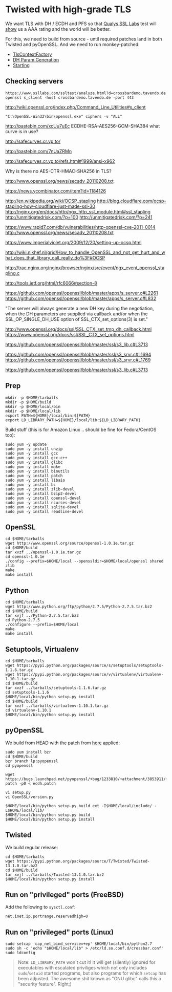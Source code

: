 # Twisted with high-grade TLS

We want TLS with DH / ECDH and PFS so that [Qualys SSL Labs](https://www.ssllabs.com/ssltest/) test will [show](https://www.ssllabs.com/ssltest/analyze.html?d=crossbardemo.tavendo.de) us a AAA rating and the world will be better.

For this, we need to build from source - until required patches land in both Twisted and pyOpenSSL. And we need to run monkey-patched:

 * [TlsContextFactory](https://github.com/crossbario/crossbar/blob/master/crossbar/crossbar/tlsctx.py)
 * [DH Param Generation](https://github.com/crossbario/crossbar/blob/master/crossbar/crossbar/main.py#L139)
 * [Starting](https://github.com/crossbario/crossbar/blob/master/crossbar/crossbar/netservice/hubwebsocket.py#L499)

## Checking servers

	https://www.ssllabs.com/ssltest/analyze.html?d=crossbardemo.tavendo.de
	openssl s_client -host crossbardemo.tavendo.de -port 443

http://wiki.openssl.org/index.php/Command_Line_Utilities#s_client


	"C:\OpenSSL-Win32\bin\openssl.exe" ciphers -v "ALL"


http://pastebin.com/xcUu7uEc
ECDHE-RSA-AES256-GCM-SHA384
what curve is in use?


http://safecurves.cr.yp.to/

http://pastebin.com/7nUaZRMn


http://safecurves.cr.yp.to/refs.html#1999/ansi-x962


Why is there no AES-CTR-HMAC-SHA256 in TLS?



http://www.openssl.org/news/secadv_20110208.txt


https://news.ycombinator.com/item?id=1184126

http://en.wikipedia.org/wiki/OCSP_stapling
http://blog.cloudflare.com/ocsp-stapling-how-cloudflare-just-made-ssl-30
http://nginx.org/en/docs/http/ngx_http_ssl_module.html#ssl_stapling
http://unmitigatedrisk.com/?p=100
http://unmitigatedrisk.com/?p=241

https://www.rapid7.com/db/vulnerabilities/http-openssl-cve-2011-0014
http://www.openssl.org/news/secadv_20110208.txt

https://www.imperialviolet.org/2009/12/20/setting-up-ocsp.html

http://wiki.nikhef.nl/grid/How_to_handle_OpenSSL_and_not_get_hurt_and_what_does_that_library_call_really_do%3F#OCSP

http://trac.nginx.org/nginx/browser/nginx/src/event/ngx_event_openssl_stapling.c


http://tools.ietf.org/html/rfc6066#section-8


https://github.com/openssl/openssl/blob/master/apps/s_server.c#L2261
https://github.com/openssl/openssl/blob/master/apps/s_server.c#L832




"The server will always generate a new DH key during the negotiation, when the DH parameters are supplied via callback and/or when the SSL_OP_SINGLE_DH_USE option of SSL_CTX_set_options(3) is set."

http://www.openssl.org/docs/ssl/SSL_CTX_set_tmp_dh_callback.html
https://www.openssl.org/docs/ssl/SSL_CTX_set_options.html

https://github.com/openssl/openssl/blob/master/ssl/s3_lib.c#L3713



https://github.com/openssl/openssl/blob/master/ssl/s3_srvr.c#L1694
https://github.com/openssl/openssl/blob/master/ssl/s3_srvr.c#L1769


https://github.com/openssl/openssl/blob/master/ssl/s3_lib.c#L3713


## Prep

	mkdir -p $HOME/tarballs
	mkdir -p $HOME/build
	mkdir -p $HOME/local/bin
	mkdir -p $HOME/local/lib
	export PATH=${HOME}/local/bin:${PATH}
	export LD_LIBRARY_PATH=${HOME}/local/lib:${LD_LIBRARY_PATH}

Build stuff (this is for Amazon Linux .. should be fine for Fedora/CentOS too):

	sudo yum -y update
	sudo yum -y install unzip
	sudo yum -y install gcc
	sudo yum -y install gcc-c++
	sudo yum -y install glibc
	sudo yum -y install make
	sudo yum -y install binutils
	sudo yum -y install patch
	sudo yum -y install libaio
	sudo yum -y install bc
	sudo yum -y install zlib-devel
	sudo yum -y install bzip2-devel
	sudo yum -y install openssl-devel
	sudo yum -y install ncurses-devel
	sudo yum -y install sqlite-devel
	sudo yum -y install readline-devel


## OpenSSL

	cd $HOME/tarballs
	wget http://www.openssl.org/source/openssl-1.0.1e.tar.gz
	cd $HOME/build
	tar xvzf ../openssl-1.0.1e.tar.gz
	cd openssl-1.0.1e
	./config --prefix=$HOME/local --openssldir=$HOME/local/openssl shared zlib
	make
	make install


## Python

	cd $HOME/tarballs
	wget http://www.python.org/ftp/python/2.7.5/Python-2.7.5.tar.bz2
	cd $HOME/build
	tar xvjf ../Python-2.7.5.tar.bz2
	cd Python-2.7.5
	./configure --prefix=$HOME/local
	make
	make install


## Setuptools, Virtualenv

	cd $HOME/tarballs
	wget https://pypi.python.org/packages/source/s/setuptools/setuptools-1.1.6.tar.gz
	wget https://pypi.python.org/packages/source/v/virtualenv/virtualenv-1.10.1.tar.gz
	cd $HOME/build
	tar xvzf ../tarballs/setuptools-1.1.6.tar.gz
	cd setuptools-1.1.6
	$HOME/local/bin/python setup.py install
	cd $HOME/build
	tar xvzf ../tarballs/virtualenv-1.10.1.tar.gz
	cd virtualenv-1.10.1
	$HOME/local/bin/python setup.py install


## pyOpenSSL

We build from HEAD with the patch from [here](https://bugs.launchpad.net/pyopenssl/+bug/1233810) applied:

	sudo yum install bzr
	cd $HOME/build
	bzr branch lp:pyopenssl
	cd pyopenssl
	
	wget https://bugs.launchpad.net/pyopenssl/+bug/1233810/+attachment/3853911/+files/ecdh.patch
	patch -p0 < ecdh.patch
	
	vi setup.py
	vi OpenSSL/version.py
	
	$HOME/local/bin/python setup.py build_ext -I$HOME/local/include/ -L$HOME/local/lib/
	$HOME/local/bin/python setup.py build
	$HOME/local/bin/python setup.py install
	

## Twisted

We build regular release:

	cd $HOME/tarballs
	wget https://pypi.python.org/packages/source/T/Twisted/Twisted-13.1.0.tar.bz2
	cd $HOME/build
	tar xvjf ../tarballs/Twisted-13.1.0.tar.bz2
	$HOME/local/bin/python setup.py install


## Run on "privileged" ports (FreeBSD)

Add the following to `sysctl.conf`:

	net.inet.ip.portrange.reservedhigh=0


## Run on "privileged" ports (Linux)

	sudo setcap 'cap_net_bind_service=+ep' $HOME/local/bin/python2.7
	sudo sh -c 'echo "$HOME/local/lib" > /etc/ld.so.conf.d/crossbar.conf'
	sudo ldconfig


> Note: `LD_LIBRARY_PATH` won't cut it! It will get (silently) ignored for executables with escalated priviliges which not only includes `sudo`/`setuid` started programs, but also programs for which `setcap` has been adjusted. The awesome shit known as "GNU glibc" calls this a "security feature". Right;)

